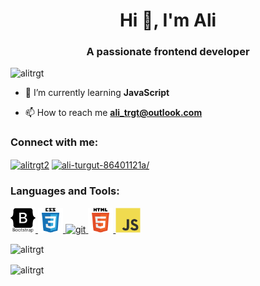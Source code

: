 <h1 align="center">Hi 👋, I'm Ali</h1>
<h3 align="center">A passionate frontend developer</h3>

<p align="left"> <img src="https://komarev.com/ghpvc/?username=alitrgt&label=Profile%20views&color=0e75b6&style=flat" alt="alitrgt" /> </p>

- 🌱 I’m currently learning **JavaScript**

- 📫 How to reach me **ali_trgt@outlook.com**

<h3 align="left">Connect with me:</h3>
<p align="left">
<a href="https://twitter.com/alitrgt2" target="blank"><img align="center" src="https://raw.githubusercontent.com/rahuldkjain/github-profile-readme-generator/master/src/images/icons/Social/twitter.svg" alt="alitrgt2" height="30" width="40" /></a>
<a href="https://linkedin.com/in/ali-turgut-86401121a/" target="blank"><img align="center" src="https://raw.githubusercontent.com/rahuldkjain/github-profile-readme-generator/master/src/images/icons/Social/linked-in-alt.svg" alt="ali-turgut-86401121a/" height="30" width="40" /></a>
</p>

<h3 align="left">Languages and Tools:</h3>
<p align="left"> <a href="https://getbootstrap.com" target="_blank" rel="noreferrer"> <img src="https://raw.githubusercontent.com/devicons/devicon/master/icons/bootstrap/bootstrap-plain-wordmark.svg" alt="bootstrap" width="40" height="40"/> </a> <a href="https://www.w3schools.com/css/" target="_blank" rel="noreferrer"> <img src="https://raw.githubusercontent.com/devicons/devicon/master/icons/css3/css3-original-wordmark.svg" alt="css3" width="40" height="40"/> </a> <a href="https://git-scm.com/" target="_blank" rel="noreferrer"> <img src="https://www.vectorlogo.zone/logos/git-scm/git-scm-icon.svg" alt="git" width="40" height="40"/> </a> <a href="https://www.w3.org/html/" target="_blank" rel="noreferrer"> <img src="https://raw.githubusercontent.com/devicons/devicon/master/icons/html5/html5-original-wordmark.svg" alt="html5" width="40" height="40"/> </a> <a href="https://developer.mozilla.org/en-US/docs/Web/JavaScript" target="_blank" rel="noreferrer"> <img src="https://raw.githubusercontent.com/devicons/devicon/master/icons/javascript/javascript-original.svg" alt="javascript" width="40" height="40"/> </a> </p>

<p><img align="center" src="https://github-readme-stats.vercel.app/api/top-langs?username=alitrgt&show_icons=true&locale=en&layout=compact" alt="alitrgt" /></p>

<p><img align="center" src="https://github-readme-streak-stats.herokuapp.com/?user=alitrgt&" alt="alitrgt" /></p>
